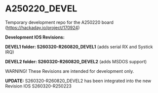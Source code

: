 # A250220_DEVEL
Temporary development repo for the A250220 board (https://hackaday.io/project/170924)

**Development IOS Revisions:**

**DEVEL1 folder: S260320-R260820_DEVEL1** (adds serial RX and Systick IRQ)

**DEVEL2 folder: S260320-R260820_DEVEL2** (adds MSDOS support)

WARNING! These Revisions are intended for development only.

**UPDATE:**
S260320-R260820_DEVEL2 has been integrated into the new Revision IOS S260320-R250223
